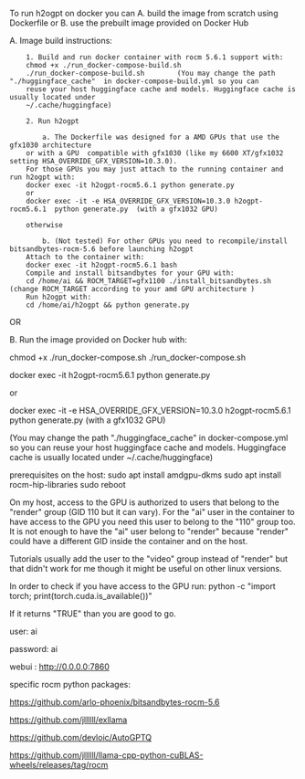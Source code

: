 To run h2ogpt on docker you can 
    A. build the image from scratch using Dockerfile
    or
    B. use the prebuilt image provided on Docker Hub

A. Image build instructions:

        1. Build and run docker container with rocm 5.6.1 support with:
        chmod +x ./run_docker-compose-build.sh
        ./run_docker-compose-build.sh        (You may change the path "./huggingface_cache"  in docker-compose-build.yml so you can 
        reuse your host huggingface cache and models. Huggingface cache is usually located under
        ~/.cache/huggingface)

        2. Run h2ogpt

            a. The Dockerfile was designed for a AMD GPUs that use the gfx1030 architecture
        or with a GPU  compatible with gfx1030 (like my 6600 XT/gfx1032 setting HSA_OVERRIDE_GFX_VERSION=10.3.0). 
        For those GPUs you may just attach to the running container and run h2ogpt with:
        docker exec -it h2ogpt-rocm5.6.1 python generate.py 
        or
        docker exec -it -e HSA_OVERRIDE_GFX_VERSION=10.3.0 h2ogpt-rocm5.6.1  python generate.py  (with a gfx1032 GPU) 

        otherwise

            b. (Not tested) For other GPUs you need to recompile/install bitsandbytes-rocm-5.6 before launching h2ogpt
        Attach to the container with:
        docker exec -it h2ogpt-rocm5.6.1 bash
        Compile and install bitsandbytes for your GPU with:
        cd /home/ai && ROCM_TARGET=gfx1100 ./install_bitsandbytes.sh (change ROCM_TARGET according to your amd GPU architecture )
        Run h2ogpt with:
        cd /home/ai/h2ogpt && python generate.py

OR

B. Run the image provided on Docker hub with:

chmod +x ./run_docker-compose.sh
./run_docker-compose.sh


docker exec -it h2ogpt-rocm5.6.1 python generate.py 

or

docker exec -it -e HSA_OVERRIDE_GFX_VERSION=10.3.0 h2ogpt-rocm5.6.1 python generate.py  (with a gfx1032 GPU) 

(You may change the path "./huggingface_cache"  in docker-compose.yml so you can 
 reuse your host huggingface cache and models. Huggingface cache is usually located under
        ~/.cache/huggingface)


prerequisites on the host:
sudo apt install amdgpu-dkms
sudo apt install rocm-hip-libraries
sudo reboot

On my host, access to the GPU is authorized to users that belong to the "render" group (GID 110 but
it can vary). For the "ai" user in the container to have access to the GPU you need this user to belong to the "110" group
too. It is not enough to have the "ai" user belong to "render" because "render" could have a different GID inside
the container and on the host.

Tutorials usually add the user to the "video" group instead of "render" but that didn't work for me though it might be useful on other linux versions.

In order to check if you have access to the GPU run:
python -c "import torch; print(torch.cuda.is_available())"

If it returns "TRUE" than you are good to go.


user: ai

password: ai

webui : http://0.0.0.0:7860


specific rocm python packages:

https://github.com/arlo-phoenix/bitsandbytes-rocm-5.6

https://github.com/jllllll/exllama

https://github.com/devloic/AutoGPTQ

https://github.com/jllllll/llama-cpp-python-cuBLAS-wheels/releases/tag/rocm
